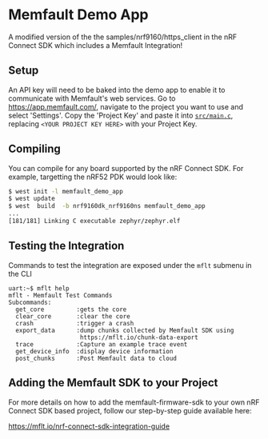 # Memfault Demo App

A modified version of the the samples/nrf9160/https_client in the nRF Connect
SDK which includes a Memfault Integration!

## Setup

An API key will need to be baked into the demo app to enable it to communicate
with Memfault's web services. Go to https://app.memfault.com/, navigate to the
project you want to use and select 'Settings'. Copy the 'Project Key' and paste
it into [`src/main.c`](src/main.c), replacing `<YOUR PROJECT KEY HERE>` with
your Project Key.

## Compiling

You can compile for any board supported by the nRF Connect SDK. For example,
targetting the nRF52 PDK would look like:

```bash
$ west init -l memfault_demo_app
$ west update
$ west  build  -b nrf9160dk_nrf9160ns memfault_demo_app
...
[181/181] Linking C executable zephyr/zephyr.elf
```

## Testing the Integration

Commands to test the integration are exposed under the `mflt` submenu in the CLI

```
uart:~$ mflt help
mflt - Memfault Test Commands
Subcommands:
  get_core         :gets the core
  clear_core       :clear the core
  crash            :trigger a crash
  export_data      :dump chunks collected by Memfault SDK using
                    https://mflt.io/chunk-data-export
  trace            :Capture an example trace event
  get_device_info  :display device information
  post_chunks      :Post Memfault data to cloud
```

## Adding the Memfault SDK to your Project

For more details on how to add the memfault-firmware-sdk to your own nRF Connect
SDK based project, follow our step-by-step guide available here:

https://mflt.io/nrf-connect-sdk-integration-guide
